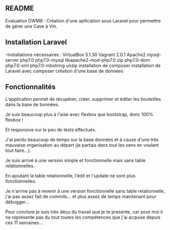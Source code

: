 

## README

Evaluation DWM8 : Création d'une apllication sous Laravel pour permettre de gérer une Cave à Vin.

## Installation Laravel

-Installations nécessaires :
VirtualBox 5.1.30
Vagrant 2.0.1
Apache2
mysql-server php7.0 php7.0-mysql libapache2-mod-php7.0
zip php7.0-dom php7.0-xml php7.0-mbstring unzip
installation de composer
installation de Laravel avec composer
création d'une base de données


## Fonctionnalités

L'application permet de récupérer, créer, supprimer et éditer les bouteilles dans la base de bonnées.

Je suis beaucoup plus à l'aise avec flexbox que bootstrap, donc 100% flexbox !

Et responsive sur le peu de tests effectués.

J'ai perdu beaucoup de temps sur la base données et à cause d'une très mauvaise organisation au départ (je partais dans tout les sens en voulant tout faire...).


Je suis arrivé à une version simple et fonctionnelle mais sans table relationnelles.

En ajoutant la table  relationnelle, l'édit et l'update ne sont plus fonctionnelles.

Je n'arrive pas à revenir à une version fonctionnelle sans table relationnelle, j'ai pas assez fait de commits... et plus assez de temps maintenant pour débugger...


Pour conclure je suis très déçu du travail que je te presente, car pour moi il ne représente pas du tout toutes les compétences que j'ai acquise depuis ces 11 semaines...

